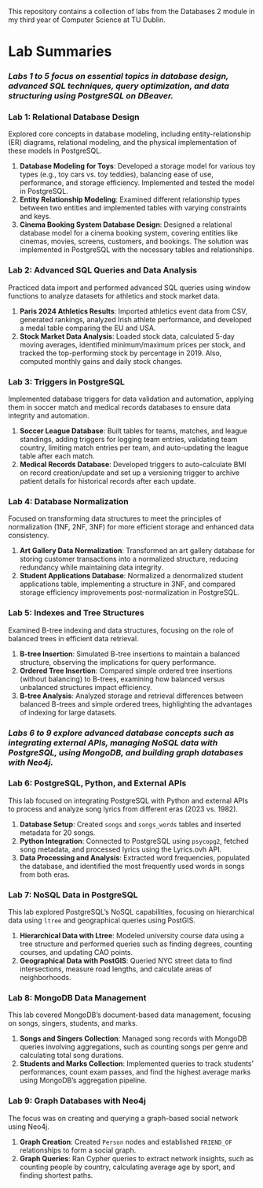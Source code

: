 This repository contains a collection of labs from the Databases 2 module in my third year of Computer Science at TU Dublin. 

# Lab Summaries 

### *Labs 1 to 5 focus on essential topics in database design, advanced SQL techniques, query optimization, and data structuring using PostgreSQL on DBeaver.*

### Lab 1: Relational Database Design
Explored core concepts in database modeling, including entity-relationship (ER) diagrams, relational modeling, and the physical implementation of these models in PostgreSQL.

1. **Database Modeling for Toys**: Developed a storage model for various toy types (e.g., toy cars vs. toy teddies), balancing ease of use, performance, and storage efficiency. Implemented and tested the model in PostgreSQL.
2. **Entity Relationship Modeling**: Examined different relationship types between two entities and implemented tables with varying constraints and keys.
3. **Cinema Booking System Database Design**: Designed a relational database model for a cinema booking system, covering entities like cinemas, movies, screens, customers, and bookings. The solution was implemented in PostgreSQL with the necessary tables and relationships.

### Lab 2: Advanced SQL Queries and Data Analysis
Practiced data import and performed advanced SQL queries using window functions to analyze datasets for athletics and stock market data.

1. **Paris 2024 Athletics Results**: Imported athletics event data from CSV, generated rankings, analyzed Irish athlete performance, and developed a medal table comparing the EU and USA.
2. **Stock Market Data Analysis**: Loaded stock data, calculated 5-day moving averages, identified minimum/maximum prices per stock, and tracked the top-performing stock by percentage in 2019. Also, computed monthly gains and daily stock changes.

### Lab 3: Triggers in PostgreSQL
Implemented database triggers for data validation and automation, applying them in soccer match and medical records databases to ensure data integrity and automation.

1. **Soccer League Database**: Built tables for teams, matches, and league standings, adding triggers for logging team entries, validating team country, limiting match entries per team, and auto-updating the league table after each match.
2. **Medical Records Database**: Developed triggers to auto-calculate BMI on record creation/update and set up a versioning trigger to archive patient details for historical records after each update.

### Lab 4: Database Normalization
Focused on transforming data structures to meet the principles of normalization (1NF, 2NF, 3NF) for more efficient storage and enhanced data consistency.

1. **Art Gallery Data Normalization**: Transformed an art gallery database for storing customer transactions into a normalized structure, reducing redundancy while maintaining data integrity.
2. **Student Applications Database**: Normalized a denormalized student applications table, implementing a structure in 3NF, and compared storage efficiency improvements post-normalization in PostgreSQL.

### Lab 5: Indexes and Tree Structures
Examined B-tree indexing and data structures, focusing on the role of balanced trees in efficient data retrieval.

1. **B-tree Insertion**: Simulated B-tree insertions to maintain a balanced structure, observing the implications for query performance.
2. **Ordered Tree Insertion**: Compared simple ordered tree insertions (without balancing) to B-trees, examining how balanced versus unbalanced structures impact efficiency.
3. **B-tree Analysis**: Analyzed storage and retrieval differences between balanced B-trees and simple ordered trees, highlighting the advantages of indexing for large datasets.

### *Labs 6 to 9 explore advanced database concepts such as integrating external APIs, managing NoSQL data with PostgreSQL, using MongoDB, and building graph databases with Neo4j.*

### Lab 6: PostgreSQL, Python, and External APIs
This lab focused on integrating PostgreSQL with Python and external APIs to process and analyze song lyrics from different eras (2023 vs. 1982).

1. **Database Setup**: Created `songs` and `songs_words` tables and inserted metadata for 20 songs.
2. **Python Integration**: Connected to PostgreSQL using `psycopg2`, fetched song metadata, and processed lyrics using the Lyrics.ovh API.
3. **Data Processing and Analysis**: Extracted word frequencies, populated the database, and identified the most frequently used words in songs from both eras.

### Lab 7: NoSQL Data in PostgreSQL
This lab explored PostgreSQL’s NoSQL capabilities, focusing on hierarchical data using `ltree` and geographical queries using PostGIS.

1. **Hierarchical Data with Ltree**: Modeled university course data using a tree structure and performed queries such as finding degrees, counting courses, and updating CAO points.
2. **Geographical Data with PostGIS**: Queried NYC street data to find intersections, measure road lengths, and calculate areas of neighborhoods.

### Lab 8: MongoDB Data Management
This lab covered MongoDB’s document-based data management, focusing on songs, singers, students, and marks.

1. **Songs and Singers Collection**: Managed song records with MongoDB queries involving aggregations, such as counting songs per genre and calculating total song durations.
2. **Students and Marks Collection**: Implemented queries to track students’ performances, count exam passes, and find the highest average marks using MongoDB’s aggregation pipeline.

### Lab 9: Graph Databases with Neo4j
The focus was on creating and querying a graph-based social network using Neo4j.

1. **Graph Creation**: Created `Person` nodes and established `FRIEND_OF` relationships to form a social graph.
2. **Graph Queries**: Ran Cypher queries to extract network insights, such as counting people by country, calculating average age by sport, and finding shortest paths.
